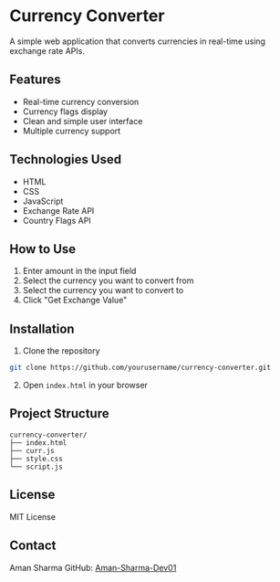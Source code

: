 # Currency Converter

A simple web application that converts currencies in real-time using exchange rate APIs.

## Features

- Real-time currency conversion
- Currency flags display
- Clean and simple user interface
- Multiple currency support

## Technologies Used

- HTML
- CSS
- JavaScript
- Exchange Rate API
- Country Flags API

## How to Use

1. Enter amount in the input field
2. Select the currency you want to convert from
3. Select the currency you want to convert to
4. Click "Get Exchange Value"

## Installation

1. Clone the repository
```bash
git clone https://github.com/yourusername/currency-converter.git
```
2. Open `index.html` in your browser

## Project Structure

```
currency-converter/
├── index.html
├── curr.js
├── style.css
└── script.js
```

## License

MIT License

## Contact

Aman Sharma
GitHub: [Aman-Sharma-Dev01](https://github.com/Aman-Sharma-Dev01)
